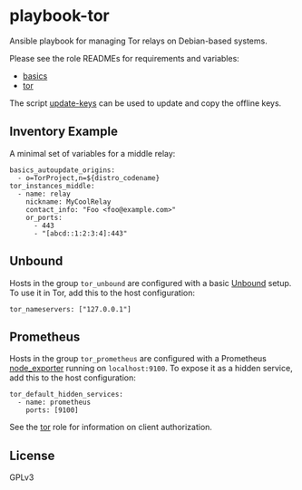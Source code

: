 # playbook-tor

Ansible playbook for managing Tor relays on Debian-based systems.

Please see the role READMEs for requirements and variables:

* [basics](https://github.com/7adietri/ansible-basics)
* [tor](https://github.com/7adietri/ansible-tor)

The script [update-keys](update-keys) can be used to update and
copy the offline keys.

## Inventory Example

A minimal set of variables for a middle relay:

    basics_autoupdate_origins:
      - o=TorProject,n=${distro_codename}
    tor_instances_middle:
      - name: relay
        nickname: MyCoolRelay
        contact_info: "Foo <foo@example.com>"
        or_ports:
          - 443
          - "[abcd::1:2:3:4]:443"

## Unbound

Hosts in the group `tor_unbound` are configured with a basic [Unbound](https://nlnetlabs.nl/documentation/unbound/)
setup. To use it in Tor, add this to the host configuration:

    tor_nameservers: ["127.0.0.1"]

## Prometheus

Hosts in the group `tor_prometheus` are configured with a Prometheus [node_exporter](https://github.com/prometheus/node_exporter)
running on `localhost:9100`. To expose it as a hidden service, add this to the
host configuration:

    tor_default_hidden_services:
      - name: prometheus
        ports: [9100]

See the [tor](https://github.com/7adietri/ansible-tor) role for information on
client authorization.

## License

GPLv3
